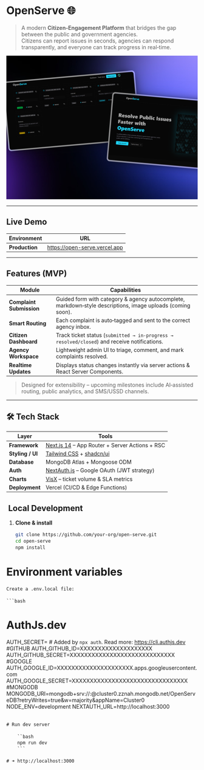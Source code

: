 # OpenServe 🌐

> A modern **Citizen‑Engagement Platform** that bridges the gap between the public and government agencies.  
> Citizens can report issues in seconds, agencies can respond transparently, and everyone can track progress in real‑time.

![OpenServe hero](./public/mockup-preview.png)

---

## Live Demo

| Environment    | URL                             |
| -------------- | ------------------------------- |
| **Production** | <https://open-serve.vercel.app> |

---

## Features (MVP)

| Module                   | Capabilities                                                                                               |
| ------------------------ | ---------------------------------------------------------------------------------------------------------- |
| **Complaint Submission** | Guided form with category & agency autocomplete, markdown‑style descriptions, image uploads (coming soon). |
| **Smart Routing**        | Each complaint is auto‑tagged and sent to the correct agency inbox.                                        |
| **Citizen Dashboard**    | Track ticket status (`submitted → in‑progress → resolved/closed`) and receive notifications.               |
| **Agency Workspace**     | Lightweight admin UI to triage, comment, and mark complaints resolved.                                     |
| **Realtime Updates**     | Displays status changes instantly via server actions & React Server Components.                            |

> Designed for extensibility – upcoming milestones include AI‑assisted routing, public analytics, and SMS/USSD channels.

---

## 🛠 Tech Stack

| Layer            | Tools                                                                          |
| ---------------- | ------------------------------------------------------------------------------ |
| **Framework**    | [Next.js 14](https://nextjs.org/) – App Router + Server Actions + RSC          |
| **Styling / UI** | [Tailwind CSS](https://tailwindcss.com/) + [shadcn/ui](https://ui.shadcn.com/) |
| **Database**     | MongoDB Atlas + Mongoose ODM                                                   |
| **Auth**         | [NextAuth.js](https://next-auth.js.org/) – Google OAuth (JWT strategy)         |
| **Charts**       | [VisX](https://airbnb.io/visx/) – ticket volume & SLA metrics                  |
| **Deployment**   | Vercel (CI/CD & Edge Functions)                                                |

##  Local Development

1. **Clone & install**

   ```bash
   git clone https://github.com/your‑org/open‑serve.git
   cd open‑serve
   npm install

   ```

# Environment variables

    Create a .env.local file:

    ```bash

# AuthJs.dev

AUTH_SECRET= # Added by `npx auth`. Read more: https://cli.authjs.dev
#GITHUB
AUTH_GITHUB_ID=XXXXXXXXXXXXXXXXXXXX
AUTH_GITHUB_SECRET=XXXXXXXXXXXXXXXXXXXXXXXXXXXXX
#GOOGLE
AUTH_GOOGLE_ID=XXXXXXXXXXXXXXXXXXXXX.apps.googleusercontent.com
AUTH_GOOGLE_SECRET=XXXXXXXXXXXXXXXXXXXXXXXXXXXXXXXX
#MONGODB
MONGODB_URI=mongodb+srv://<USERNAME>:<PASSWORD>@cluster0.zznah.mongodb.net/OpenServeDB?retryWrites=true&w=majority&appName=Cluster0
NODE_ENV=development
NEXTAUTH_URL=http://localhost:3000

````

# Run dev server

    ``bash
    npm run dev
    ```

# ➜ http://localhost:3000
````
